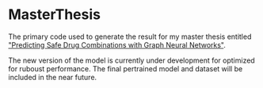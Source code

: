 # MasterThesis

The primary code used to generate the result for my master thesis entitled ["Predicting Safe Drug Combinations with Graph Neural Networks"](http://urn.kb.se/resolve?urn=urn:nbn:se:uu:diva-446691).

The new version of the model is currently under development for optimized for ruboust performance. The final pertrained model and dataset will be included in the near future.
